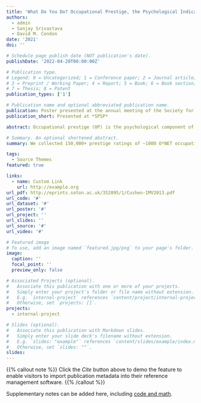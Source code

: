```yaml
---
title: 'What Do You Do? Occupational Prestige, the Psychological Indicator of Socioeconomic Status'
authors:
  - admin
  - Sanjay Srivastava
  - David M. Condon
date: '2021'
doi: ''

# Schedule page publish date (NOT publication's date).
publishDate: '2022-04-20T00:00:00Z'

# Publication type.
# Legend: 0 = Uncategorized; 1 = Conference paper; 2 = Journal article;
# 3 = Preprint / Working Paper; 4 = Report; 5 = Book; 6 = Book section;
# 7 = Thesis; 8 = Patent
publication_types: ['1']

# Publication name and optional abbreviated publication name.
publication: Poster presented at the annual meeting of the Society for Personality and Social Psychology 22nd Annual Convention, Virtual.
publication_short: Presented at *SPSP*

abstract: Occupational prestige (OP) is the psychological component of objective socioeconomic status (SES) that represents individual differences in the amount of status conferred to individuals based on their occupation. It is unlike other “objective” measures of SES (income and educational attainment) in that it is not factual information but instead an indirectly measured latent construct. In this work, we collected 150,000+ prestige ratings of ~1000 `O*NET` (the U.S.’s primary repository of job information) occupations (M = 153). We estimated agreement among the people who rated each occupation to assess reliability and show consensus. To compare our ratings to related measures we created crosswalks, that match corresponding occupations, and estimated the correlations between them. The correlations between OP and income and educational attainment showed convergent and discriminate validity. To connect OP to real-world job skills and requirements, we used a statistical learning approach to identify the physiological and psychological characteristics associated with prestige using data collected by `O*NET`, containing ratings of 250 characteristics of each occupation. 

# Summary. An optional shortened abstract.
summary: We collected 150,000+ prestige ratings of ~1000 O*NET occupations (M = 153). We show consensus in these ratings of occupational prestige (OP) and present correlations with related measures. Correlations with income and education show convergent and discriminate validity. We use statistical learning to identify the physiological and psychological characteristics of occupations associated with OP.

tags:
  - Source Themes
featured: true

links:
  - name: Custom Link
    url: http://example.org
url_pdf: http://eprints.soton.ac.uk/352095/1/Cushen-IMV2013.pdf
url_code: '#'
url_dataset: '#'
url_poster: '#'
url_project: ''
url_slides: ''
url_source: '#'
url_video: '#'

# Featured image
# To use, add an image named `featured.jpg/png` to your page's folder.
image:
  caption: ''
  focal_point: ''
  preview_only: false

# Associated Projects (optional).
#   Associate this publication with one or more of your projects.
#   Simply enter your project's folder or file name without extension.
#   E.g. `internal-project` references `content/project/internal-project/index.md`.
#   Otherwise, set `projects: []`.
projects:
  - internal-project

# Slides (optional).
#   Associate this publication with Markdown slides.
#   Simply enter your slide deck's filename without extension.
#   E.g. `slides: "example"` references `content/slides/example/index.md`.
#   Otherwise, set `slides: ""`.
slides:
---
```


{{% callout note %}}
Click the _Cite_ button above to demo the feature to enable visitors to import publication metadata into their reference management software.
{{% /callout %}}

Supplementary notes can be added here, including [code and math](https://wowchemy.com/docs/content/writing-markdown-latex/).
